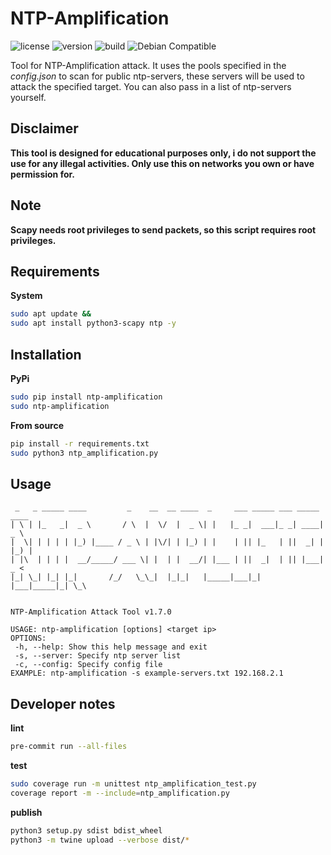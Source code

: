 # NTP-Amplification

![license](https://img.shields.io/badge/license-MIT-brightgreen.svg)
![version](https://img.shields.io/badge/version-1.5.4-lightgrey.svg)
![build](https://img.shields.io/github/actions/workflow/status/cavoq/ntp-amplification/workflow.yml)
![Debian Compatible](https://img.shields.io/badge/Debian-Compatible-brightgreen.svg)

Tool for NTP-Amplification attack. It uses the pools specified in the *config.json* to scan for public ntp-servers, these servers will be used to attack the specified target. You can also pass in a list of ntp-servers yourself.

## Disclaimer
**This tool is designed for educational purposes only, i do not support the use for any illegal activities.
Only use this on networks you own or have permission for.**

## Note

**Scapy needs root privileges to send packets, so this script requires root privileges.**

## Requirements

**System**
```bash
sudo apt update &&
sudo apt install python3-scapy ntp -y
```

## Installation

**PyPi**

```bash
sudo pip install ntp-amplification
sudo ntp-amplification
```

**From source**
```bash
pip install -r requirements.txt
sudo python3 ntp_amplification.py
```

## Usage

```
 _   _ _____ ____         _    __  __ ____  _     ___ _____ ___ _____ ____
| \ | |_   _|  _ \       / \  |  \/  |  _ \| |   |_ _|  ___|_ _| ____|  _ \
|  \| | | | | |_) |____ / _ \ | |\/| | |_) | |    | || |_   | ||  _| | |_) |
| |\  | | | |  __/_____/ ___ \| |  | |  __/| |___ | ||  _|  | || |___|  _ <
|_| \_| |_| |_|       /_/   \_\_|  |_|_|   |_____|___|_|   |___|_____|_| \_\


NTP-Amplification Attack Tool v1.7.0

USAGE: ntp-amplification [options] <target ip>
OPTIONS:
 -h, --help: Show this help message and exit
 -s, --server: Specify ntp server list
 -c, --config: Specify config file
EXAMPLE: ntp-amplification -s example-servers.txt 192.168.2.1

```

## Developer notes

**lint**
```bash
pre-commit run --all-files
```

**test**
```bash
sudo coverage run -m unittest ntp_amplification_test.py
coverage report -m --include=ntp_amplification.py
```

**publish**
```bash
python3 setup.py sdist bdist_wheel
python3 -m twine upload --verbose dist/*
```
